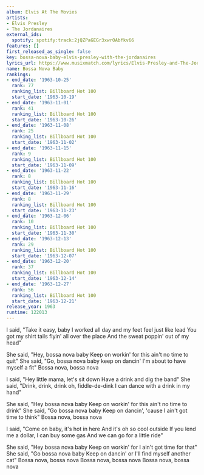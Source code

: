 ```yaml
---
album: Elvis At The Movies
artists:
- Elvis Presley
- The Jordanaires
external_ids:
  spotify: spotify:track:2jQZPaGEGr3xwrOAbfkv66
features: []
first_released_as_single: false
key: bossa-nova-baby-elvis-presley-with-the-jordanaires
lyrics_url: https://www.musixmatch.com/lyrics/Elvis-Presley-and-The-Jordanaires/Bossa-Nova-Baby-2003-Sony-Remaster
name: Bossa Nova Baby
rankings:
- end_date: '1963-10-25'
  rank: 77
  ranking_list: Billboard Hot 100
  start_date: '1963-10-19'
- end_date: '1963-11-01'
  rank: 41
  ranking_list: Billboard Hot 100
  start_date: '1963-10-26'
- end_date: '1963-11-08'
  rank: 25
  ranking_list: Billboard Hot 100
  start_date: '1963-11-02'
- end_date: '1963-11-15'
  rank: 9
  ranking_list: Billboard Hot 100
  start_date: '1963-11-09'
- end_date: '1963-11-22'
  rank: 8
  ranking_list: Billboard Hot 100
  start_date: '1963-11-16'
- end_date: '1963-11-29'
  rank: 8
  ranking_list: Billboard Hot 100
  start_date: '1963-11-23'
- end_date: '1963-12-06'
  rank: 10
  ranking_list: Billboard Hot 100
  start_date: '1963-11-30'
- end_date: '1963-12-13'
  rank: 29
  ranking_list: Billboard Hot 100
  start_date: '1963-12-07'
- end_date: '1963-12-20'
  rank: 37
  ranking_list: Billboard Hot 100
  start_date: '1963-12-14'
- end_date: '1963-12-27'
  rank: 56
  ranking_list: Billboard Hot 100
  start_date: '1963-12-21'
release_year: 1963
runtime: 122013
---
```

I said, "Take it easy, baby
I worked all day and my feet feel just like lead
You got my shirt tails flyin' all over the place
And the sweat poppin' out of my head"

She said, "Hey, bossa nova baby
Keep on workin' for this ain't no time to quit"
She said, "Go, bossa nova baby keep on dancin'
I'm about to have myself a fit"
Bossa nova, bossa nova

I said, "Hey little mama, let's sit down
Have a drink and dig the band"
She said, "Drink, drink, drink oh, fiddle-de-dink
I can dance with a drink in my hand"

She said, "Hey bossa nova baby
Keep on workin' for this ain't no time to drink"
She said, "Go bossa nova baby
Keep on dancin', 'cause I ain't got time to think"
Bossa nova, bossa nova

I said, "Come on baby, it's hot in here
And it's oh so cool outside
If you lend me a dollar, I can buy some gas
And we can go for a little ride"

She said, "Hey bossa nova baby
Keep on workin' for I ain't got time for that"
She said, "Go bossa nova baby
Keep on dancin' or I'll find myself another cat"
Bossa nova, bossa nova
Bossa nova, bossa nova
Bossa nova, bossa nova
